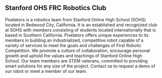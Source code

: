 ## Stanford OHS FRC Robotics Club

Pixelators is a robotics team from Stanford Online High School (SOHS) located in Redwood City, California. It is an established and recognized club at SOHS with members consisting of students located internationally that is based in Southern California. Pixelators offers unique experiences to its members in building an industrialized, competitive robot capable of a variety of services to meet the goals and challenges of First Robotic Competition. We promote a culture of collaboration, encourage personal growth and uphold the values and teachings of Stanford Online High School. Our team members are STEM veterans, committed to providing smart solutions for any size of the project. Contact us to request a demo of our robot or meet a member of our team.
